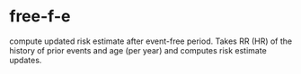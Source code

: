 # free-f-e
compute updated risk estimate after event-free period. Takes RR (HR) of the history of prior events and age (per year) and computes risk estimate updates. 
